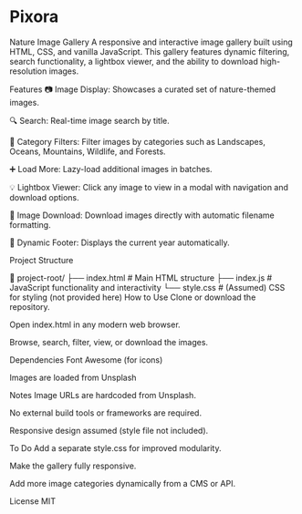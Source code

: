 # Pixora

Nature Image Gallery
A responsive and interactive image gallery built using HTML, CSS, and vanilla JavaScript. This gallery features dynamic filtering, search functionality, a lightbox viewer, and the ability to download high-resolution images.

Features
📷 Image Display: Showcases a curated set of nature-themed images.

🔍 Search: Real-time image search by title.

🧭 Category Filters: Filter images by categories such as Landscapes, Oceans, Mountains, Wildlife, and Forests.

➕ Load More: Lazy-load additional images in batches.

💡 Lightbox Viewer: Click any image to view in a modal with navigation and download options.

💾 Image Download: Download images directly with automatic filename formatting.

📆 Dynamic Footer: Displays the current year automatically.

Project Structure

📁 project-root/
├── index.html         # Main HTML structure
├── index.js           # JavaScript functionality and interactivity
└── style.css          # (Assumed) CSS for styling (not provided here)
How to Use
Clone or download the repository.

Open index.html in any modern web browser.

Browse, search, filter, view, or download the images.

Dependencies
Font Awesome (for icons)

Images are loaded from Unsplash

Notes
Image URLs are hardcoded from Unsplash.

No external build tools or frameworks are required.

Responsive design assumed (style file not included).

To Do
 Add a separate style.css for improved modularity.

 Make the gallery fully responsive.

 Add more image categories dynamically from a CMS or API.

License
MIT